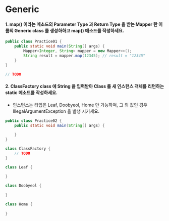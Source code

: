 # Generic

#### 1. map() 이라는 메소드의 Parameter Type 과 Return Type 을 받는 Mapper 란 이름의 Generic class 를 생성하하고 map() 메소드를 작성하세요.    
```java
public class Practice01 {
    public static void main(String[] args) {
        Mapper<Integer, String> mapper = new Mapper<>();
        String result = mapper.map(12345); // result = "12345"
    }
}

// TODO
```

#### 2. ClassFactory class 에 String 을 입력받아 Class 를 새 인스턴스 객체를 리턴하는 static 메소드를 작성하세요.
- 인스턴스는 타입은 Leaf, Doobyeol, Home 만 가능하며, 그 외 값인 경우 IllegalArgumentException 을 발생 시키세요.
```java
public class Practice02 {
    public static void main(String[] args) {
        
    }
}

class ClassFactory {
    // TODO
}

class Leaf {
    
}

class Doobyeol {
    
}

class Home {
    
}
```
